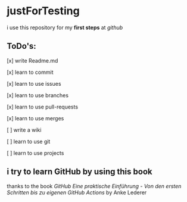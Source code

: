 # justForTesting
i use this repository for my **first steps** at *github*

## ToDo's:
[x] write Readme.md

[x] learn to commit

[x] learn to use issues

[x] learn to use branches

[x] learn to use pull-requests

[x] learn to use merges

[ ] write a wiki

[ ] learn to use git

[ ] learn to use projects

## i try to learn GitHub by using this book
thanks to the book *GitHub Eine praktische Einführung - Von den ersten Schritten bis zu eigenen GitHub Actions* by Anke Lederer

